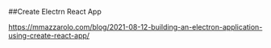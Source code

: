 ##Create Electrn React App 

https://mmazzarolo.com/blog/2021-08-12-building-an-electron-application-using-create-react-app/


